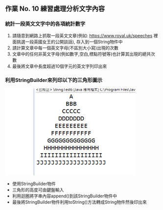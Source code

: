 ## 作業 No. 10 練習處理分析文字內容
 
### 統計一段英文文字中的各項統計數字
   1. 請隨意到網路上抓取一段英文文章(例如: https://www.royal.uk/speeches 裡面挑選一段英國女王的公開談話), 存入到一個String物件中
   2. 請計算文章中每一個英文字母(不區別大小寫)出現的次數
   3. 文章中的任何非英文字母(例如數字,空白,標點符號等)也計算其出現的總共次數
   4. 最後將文章中長度超過10個字元的英文字列印出來
### 利用StringBuilder來列印以下的三角形圖示
![文字三角形](triangle.png)
   - 使用StringBuilder物件
   - 三角形的高度可由鍵盤輸入
   - 利用迴圈將字串內容append()到該StringBuilder物件中
   - 最後將StringBuilder物件利用toString()方法轉成String物件然後印出來
